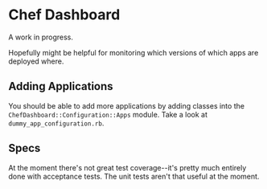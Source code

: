 Chef Dashboard
==============

A work in progress.

Hopefully might be helpful for monitoring which versions of which apps are deployed where.

Adding Applications
-------------------

You should be able to add more applications by adding classes into the `ChefDashboard::Configuration::Apps` module. Take a look at `dummy_app_configuration.rb`.

Specs
-----

At the moment there's not great test coverage--it's pretty much entirely done with acceptance tests. The unit tests aren't that useful at the moment.
